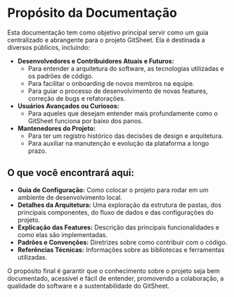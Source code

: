 # Propósito da Documentação

Esta documentação tem como objetivo principal servir como um guia centralizado e abrangente para o projeto GitSheet. Ela é destinada a diversos públicos, incluindo:

*   **Desenvolvedores e Contribuidores Atuais e Futuros:**
    *   Para entender a arquitetura do software, as tecnologias utilizadas e os padrões de código.
    *   Para facilitar o onboarding de novos membros na equipe.
    *   Para guiar o processo de desenvolvimento de novas features, correção de bugs e refatorações.
*   **Usuários Avançados ou Curiosos:**
    *   Para aqueles que desejam entender mais profundamente como o GitSheet funciona por baixo dos panos.
*   **Mantenedores do Projeto:**
    *   Para ter um registro histórico das decisões de design e arquitetura.
    *   Para auxiliar na manutenção e evolução da plataforma a longo prazo.

## O que você encontrará aqui:

*   **Guia de Configuração:** Como colocar o projeto para rodar em um ambiente de desenvolvimento local.
*   **Detalhes da Arquitetura:** Uma exploração da estrutura de pastas, dos principais componentes, do fluxo de dados e das configurações do projeto.
*   **Explicação das Features:** Descrição das principais funcionalidades e como elas são implementadas.
*   **Padrões e Convenções:** Diretrizes sobre como contribuir com o código.
*   **Referências Técnicas:** Informações sobre as bibliotecas e ferramentas utilizadas.

O propósito final é garantir que o conhecimento sobre o projeto seja bem documentado, acessível e fácil de entender, promovendo a colaboração, a qualidade do software e a sustentabilidade do GitSheet. 